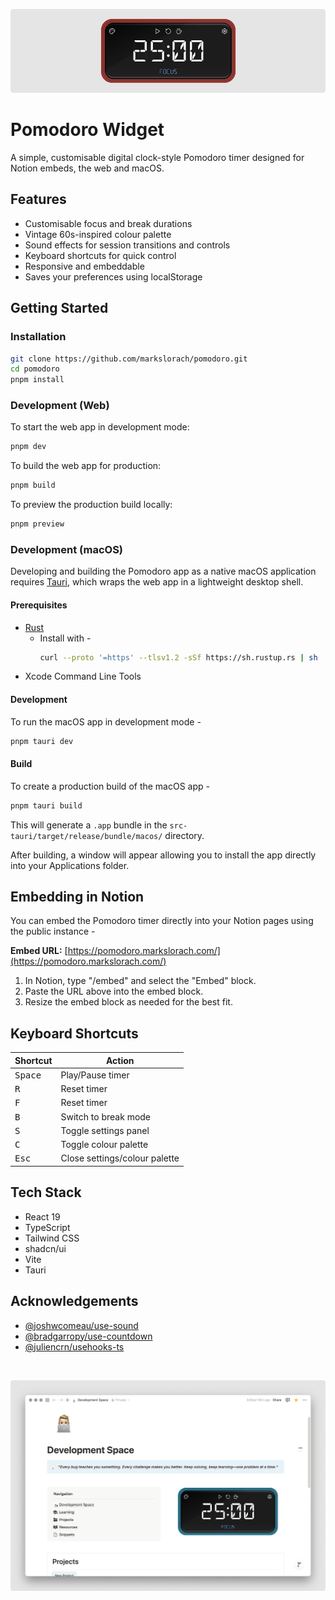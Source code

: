 ![banner](.github/readme-assets/notion-pomodoro-banner.png)

# Pomodoro Widget

A simple, customisable digital clock-style Pomodoro timer designed for Notion embeds, the web and macOS.

## Features

- Customisable focus and break durations
- Vintage 60s-inspired colour palette
- Sound effects for session transitions and controls
- Keyboard shortcuts for quick control
- Responsive and embeddable
- Saves your preferences using localStorage

## Getting Started

### Installation

```bash
git clone https://github.com/markslorach/pomodoro.git
cd pomodoro
pnpm install
```

### Development (Web)

To start the web app in development mode:

```bash
pnpm dev
```

To build the web app for production:

```bash
pnpm build
```

To preview the production build locally:

```bash
pnpm preview
```

### Development (macOS)

Developing and building the Pomodoro app as a native macOS application requires [Tauri](https://tauri.app/), which wraps the web app in a lightweight desktop shell.

#### Prerequisites
- [Rust](https://www.rust-lang.org/tools/install)
  - Install with -
    ```bash
    curl --proto '=https' --tlsv1.2 -sSf https://sh.rustup.rs | sh
    ```
- Xcode Command Line Tools

#### Development

To run the macOS app in development mode -

```bash
pnpm tauri dev
```

#### Build

To create a production build of the macOS app -

```bash
pnpm tauri build
```

This will generate a `.app` bundle in the `src-tauri/target/release/bundle/macos/` directory.

After building, a window will appear allowing you to install the app directly into your Applications folder.

## Embedding in Notion

You can embed the Pomodoro timer directly into your Notion pages using the public instance -

**Embed URL:** [https://pomodoro.markslorach.com/](https://pomodoro.markslorach.com/)

1. In Notion, type "/embed" and select the "Embed" block.
2. Paste the URL above into the embed block.
3. Resize the embed block as needed for the best fit.

## Keyboard Shortcuts

<table>
  <thead>
    <tr>
      <th>Shortcut</th>
      <th>Action</th>
    </tr>
  </thead>
  <tbody>
    <tr>
      <td><kbd>Space</kbd></td>
      <td>Play/Pause timer</td>
    </tr>
    <tr>
      <td><kbd>R</kbd></td>
      <td>Reset timer</td>
    </tr>
    <tr>
      <td><kbd>F</kbd></td>
      <td>Reset timer</td>
    </tr>
    <tr>
      <td><kbd>B</kbd></td>
      <td>Switch to break mode</td>
    </tr>
    <tr>
      <td><kbd>S</kbd></td>
      <td>Toggle settings panel</td>
    </tr>
    <tr>
      <td><kbd>C</kbd></td>
      <td>Toggle colour palette</td>
    </tr>
    <tr>
      <td><kbd>Esc</kbd></td>
      <td>Close settings/colour palette</td>
    </tr>
  </tbody>
</table>

## Tech Stack

- React 19
- TypeScript
- Tailwind CSS
- shadcn/ui
- Vite
- Tauri


## Acknowledgements

- [@joshwcomeau/use-sound](https://github.com/joshwcomeau/use-sound)
- [@bradgarropy/use-countdown](https://github.com/bradgarropy/use-countdown)
- [@juliencrn/usehooks-ts](https://github.com/juliencrn/usehooks-ts.git)

<br/>

![banner](.github/readme-assets/notion-pomodoro-example.png)
